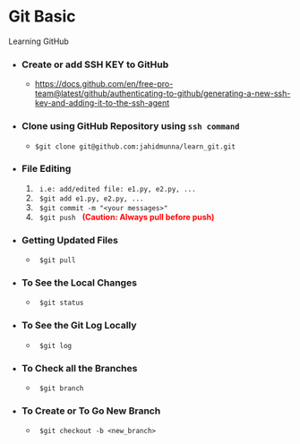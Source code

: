 # Git Basic

Learning GitHub

- ### Create or add SSH KEY to GitHub

  - https://docs.github.com/en/free-pro-team@latest/github/authenticating-to-github/generating-a-new-ssh-key-and-adding-it-to-the-ssh-agent

- ### Clone using GitHub Repository using `ssh command`

  - `$git clone git@github.com:jahidmunna/learn_git.git`

- ### File Editing
  1. &nbsp; `i.e: add/edited file: e1.py, e2.py, ...`
  2. &nbsp; `$git add e1.py, e2.py, ...`
  3. &nbsp; `$git commit -m "<your messages>" `
  4. &nbsp; `$git push` &nbsp; <b style='color:red'>(**Caution: Always pull before push**)</b>
- ### Getting Updated Files
  - &nbsp; `$git pull`
- ### To See the Local Changes
  - &nbsp; `$git status`
- ### To See the Git Log Locally

  - &nbsp; `$git log`

- ### To Check all the Branches
  - &nbsp; `$git branch`
- ### To Create or To Go New Branch
  - &nbsp; `$git checkout -b <new_branch>`

